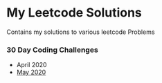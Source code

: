 # My Leetcode Solutions 

Contains my solutions to various leetcode Problems

### 30 Day Coding Challenges
- April 2020
- [May 2020](https://github.com/maheshg23/Leetcode/tree/master/May-2020-30-Day-Code-Challenge "May 2020") 

